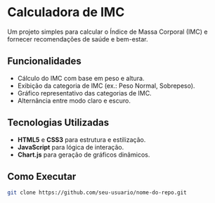 # Calculadora de IMC

Um projeto simples para calcular o Índice de Massa Corporal (IMC) e fornecer recomendações de saúde e bem-estar.

## Funcionalidades
- Cálculo do IMC com base em peso e altura.
- Exibição da categoria de IMC (ex.: Peso Normal, Sobrepeso).
- Gráfico representativo das categorias de IMC.
- Alternância entre modo claro e escuro.

## Tecnologias Utilizadas
- **HTML5** e **CSS3** para estrutura e estilização.
- **JavaScript** para lógica de interação.
- **Chart.js** para geração de gráficos dinâmicos.

## Como Executar
   ```bash
   git clone https://github.com/seu-usuario/nome-do-repo.git
